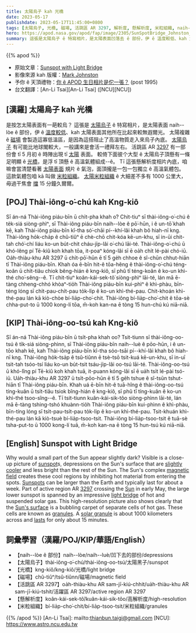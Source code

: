 ```yaml
---
title: 太陽烏子 kah 光橋
date: 2023-05-17
publishdate: 2023-05-17T11:45:00+0800
tags: [太陽烏子, 光橋, 磁場, 活跳區 AR 3297, 解析度, 懸解析度, 米粒組織, naih--lòe]
hero: https://apod.nasa.gov/apod/fap/image/2305/SunSpotBridge_Johnston_960.jpg
summary: 這張是太陽烏子 ê 特寫相片，是太陽表面凹落去 ê 部份，伊 ê 溫度較低、kah 太陽其他所在比起來較無遐爾光。
---
```


{{% apod %}}

- 原始文章：[Sunspot with Light Bridge](https://apod.nasa.gov/apod/ap230517.html)
- 影像來源 kah 版權：[Mark Johnston](https://solarsystem.nasa.gov/ambassadors/1672/)
- 予你 ê 天頂禮物：[你 ê APOD 生日相片是佗一張？](https://apod.nasa.gov/apod/calendar/allyears.html) (post 1995)
- 台文翻譯：[An-Li Tsai][An-Li Tsai] ([NCU][NCU])

## [漢羅] 太陽烏子 kah 光橋
是按怎太陽表面有一葩較烏？
這張是 [太陽烏子][sunspot] ê 特寫相片，是太陽表面 naih--lòe ê 部份，伊 ê [溫度較低][slightly cooler]、kah 太陽表面其他所在比起來較無遐爾光。
太陽複雜 ê [磁場][magnetic field] 會製造這寡低溫區，是因為這搭阻止了高溫物質走入來烏子內底。
[太陽烏子][Sunspots] 有可能比地球閣較大，一般講來是會活一禮拜左右。
活跳區 AR [3297][3297] 有一部份會 tī 5 月初 ê 時陣出現 tī [太陽][Sun] 表面。
較倚下面彼个大型 ê 太陽烏子頂懸有一條足明顯 ê [光橋][light bridge]，是浮 tī 頂懸 ê 高溫氣體組成--ê。
Tī 這張懸解析度相片內底，咱嘛會當清楚看著 [太陽表面][Sun's surface] 規片 ê 氣泡，面頂攏是一包一包獨立 ê 高溫氣體包。
這款氣體包咱 kā 叫做 [米粒組織][granules]。
[太陽米粒組織][solar granule] ê 大細差不多有 1000 公里大，毋過干焦會 [擋][lasts] 15 分鐘久爾爾。

## [POJ] Thài-iông-o͘-chú kah Kng-kiô
Sī án-ná Thài-iông piáu-bīn ū chi̍t-pha khah o͘?
Chit-tiuⁿ sī thài-iông-o͘-chú ê te̍k-siá siòng-phìⁿ, sī Thài-iông piáu-bīn naih--lòe ê pō͘-hūn, i ê un-tō͘ khah kē, kah Thài-iông piáu-bīn kî-tha só͘-chāi pí--khí-lâi khah bô hiah-nī kng.
Thài-iông ho̍k-cha̍p ê chû-tiûⁿ ē chè-chō chit-kóa kē-un-khu, sī in-ūi chit-tah chó͘-chí liáu ko-un bu̍t-chit cháu-ji̍p-lâi o͘-chú lāi-té.
Thài-iông-o͘-chú ū khó-lêng pí Tē-kiû koh khah tōa, it-poaⁿ kóng-lâi sī ē oa̍h chi̍t lé-pài chó-iū.
Oa̍h-thiàu-khu AR 3297 ū chi̍t-pō͘-hūn ē tī 5 ge̍h chhoe ê sî-chūn chhut-hiān tī Thài-iông piáu-bīn.
Khah óa ē-bīn hit-ê tōa-hêng ê thài-iông-o͘-chú téng-koân ū chi̍t-tiâu chiok bêng-hián ê kng-kiô, sī phû tī téng-koân ê ko-un khì-thé cho͘-sêng--ê.
Tī chit-tiuⁿ koân-kái-sek-tô͘ siòng-phìⁿ lāi-té, lán mā ē-tàng chheng-chhó khòaⁿ-tio̍h Thài-iông piáu-bīn kui-phìⁿ ê khì-phàu, bīn-téng lóng sī chi̍t-pau-chi̍t-pau to̍k-li̍p ê ko-un khì-thé-pau.
Chit-khoán khì-thé-pau lán kā kiò-chòe bí-lia̍p-cho͘-chit.
Thài-iông bí-lia̍p-cho͘-chit ê tōa-sè chha-put-to ū 1000 kong-lí tōa, m̄-koh kan-na ē tòng 15 hun-chú kú niā-niā.

## [KIP] Thài-iông-oo-tsú kah Kng-kiô
Sī án-ná Thài-iông piáu-bīn ū tsi̍t-pha khah oo?
Tsit-tiunn sī thài-iông-oo-tsú ê ti̍k-siá siòng-phìnn, sī Thài-iông piáu-bīn naih--luè ê pōo-hūn, i ê un-tōo khah kē, kah Thài-iông piáu-bīn kî-tha sóo-tsāi pí--khí-lâi khah bô hiah-nī kng.
Thài-iông ho̍k-tsa̍p ê tsû-tiûnn ē tsè-tsō tsit-kuá kē-un-khu, sī in-uī tsit-tah tsóo-tsí liáu ko-un bu̍t-tsit tsáu-ji̍p-lâi oo-tsú lāi-té.
Thài-iông-oo-tsú ū khó-lîng pí Tē-kiû koh khah tuā, it-puann kóng-lâi sī ē ua̍h tsi̍t lé-pài tsó-iū.
Ua̍h-thiàu-khu AR 3297 ū tsi̍t-pōo-hūn ē tī 5 ge̍h tshue ê sî-tsūn tshut-hiān tī Thài-iông piáu-bīn.
Khah uá ē-bīn hit-ê tuā-hîng ê thài-iông-oo-tsú tíng-kuân ū tsi̍t-tiâu tsiok bîng-hián ê kng-kiô, sī phû tī tíng-kuân ê ko-un khì-thé tsoo-sîng--ê.
Tī tsit-tiunn kuân-kái-sik-tôo siòng-phìnn lāi-té, lán mā ē-tàng tshing-tshó khuànn-tio̍h Thài-iông piáu-bīn kui-phìnn ê khì-phàu, bīn-tíng lóng sī tsi̍t-pau-tsi̍t-pau to̍k-li̍p ê ko-un khì-thé-pau.
Tsit-khuán khì-thé-pau lán kā kiò-tsuè bí-lia̍p-tsoo-tsit.
Thài-iông bí-lia̍p-tsoo-tsit ê tuā-sè tsha-put-to ū 1000 kong-lí tuā, m̄-koh kan-na ē tòng 15 hun-tsú kú niā-niā.

## [English] Sunspot with Light Bridge
Why would a small part of the Sun appear slightly dark?
Visible is a close-up picture of [sunspot][sunspot]s, depressions on the Sun's surface that are [slightly cooler][slightly cooler] and less bright than the rest of the Sun.
The Sun's complex [magnetic field][magnetic field] creates these cool regions by inhibiting hot material from entering the spots.
[Sunspots][Sunspots] can be larger than the Earth and typically last for about a week.
Part of active region AR [3297][3297] crossing the [Sun][Sun] in early May, the large lower sunspot is spanned by an impressive [light bridge][light bridge] of hot and suspended solar gas.
This high-resolution picture also shows clearly that the [Sun's surface][Sun's surface] is a bubbling carpet of separate cells of hot gas.
These cells are known as [granules][granules].
A [solar granule][solar granule] is about 1000 kilometers across and [lasts][lasts] for only about 15 minutes.

## 詞彙學習（漢羅/POJ/KIP/華語/English）
- 【naih--lòe ê 部份】naih--lòe/naih--luè/凹下去的部份/depressions
- 【太陽烏子】thài-iông-o͘-chú/thài-iông-oo-tsú/太陽黑子/sunspot
- 【光橋】kng-kiô/kng-kiô/光橋/light bridge
- 【磁場】chû-tiûⁿ/tsû-tiûnn/磁場/magnetic field
- 【活跳區 AR 3297】oa̍h-thiàu-khu AR sam-jī-kiú-chhit/ua̍h-thiàu-khu AR sam-jī-kiú-tshit/活躍區 AR 3297/active region AR 3297
- 【懸解析度】koân-kái-sek-tô͘/kuân-kái-sik-tôo/高解析度/high-resolution
- 【米粒組織】bí-lia̍p-cho͘-chit/bí-lia̍p-tsoo-tsit/米粒組織/granules

{{% /apod %}}
[An-Li Tsai]: mailto:thianbun.taigi@gmail.com
[NCU]: https://www.astro.ncu.edu.tw

[copyright]: https://apod.nasa.gov/apod/fap/lib/about_apod.html#srapply
[License]: https://creativecommons.org/licenses/by/2.0/

[sunspot]:https://en.wikipedia.org/wiki/Sunspot
[slightly cooler]:https://i5.walmartimages.com/asr/c603f47c-58c5-486a-bf37-e2b49a90c683_1.6d76034b23dfb94fd850ac8bd4f51a62.jpeg
[magnetic field]:https://www.nasa.gov/feature/goddard/2016/understanding-the-magnetic-sun
[Sunspots]:https://apod.nasa.gov/apod/ap150629.html
[3297]:https://spaceweather.com/images2023/07may23/hmi1898.gif
[Sun]:https://solarsystem.nasa.gov/solar-system/sun/in-depth/
[light bridge]:https://apod.nasa.gov/apod/ap000522.html
[Sun's surface]:https://scied.ucar.edu/learning-zone/sun-space-weather/surface-of-the-sun
[granules]:https://apod.nasa.gov/apod/ap111106.html
[solar granule]:https://en.wikipedia.org/wiki/Solar_granule
[lasts]:https://apod.nasa.gov/apod/ap200203.html
